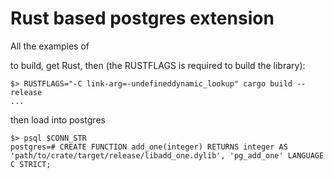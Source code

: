 # Rust based postgres extension

All the examples of 

to build, get Rust, then (the RUSTFLAGS is required to build the library):

```console
$> RUSTFLAGS="-C link-arg=-undefineddynamic_lookup" cargo build --release
...
```

then load into postgres

```console
$> psql $CONN_STR
postgres=# CREATE FUNCTION add_one(integer) RETURNS integer AS 'path/to/crate/target/release/libadd_one.dylib', 'pg_add_one' LANGUAGE C STRICT;
```